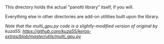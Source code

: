 This directory holds the actual "panotti library" itself, if you will. 

Everything else in other directories are add-on utilities built upon the library.

*Note that the multi_gpu.py code is a slightly-modified version of original by kuza55: https://github.com/kuza55/keras-extras/blob/master/utils/multi_gpu.py*
